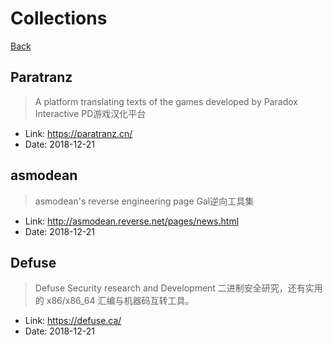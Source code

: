 # Collections
[Back](https://enderqiu.github.io/)

## Paratranz
> A platform translating texts of the games developed by Paradox Interactive
PD游戏汉化平台

- Link: <https://paratranz.cn/>
- Date: 2018-12-21

## asmodean
> asmodean's reverse engineering page
Gal逆向工具集

- Link: <http://asmodean.reverse.net/pages/news.html>
- Date: 2018-12-21

## Defuse
> Defuse Security research and Development
二进制安全研究，还有实用的 x86/x86_64 汇编与机器码互转工具。

- Link: <https://defuse.ca/>
- Date: 2018-12-21
